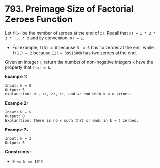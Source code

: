 # 793. Preimage Size of Factorial Zeroes Function

Let `f(x)` be the number of zeroes at the end of `x!`. Recall that `x! = 1 * 2 * 3 * ... * x` and by convention, `0! = 1`.

- For example, `f(3) = 0` because `3! = 6` has no zeroes at the end, while `f(11) = 2` because `11! = 39916800` has two zeroes at the end.

Given an integer `k`, return the number of non-negative integers `x` have the property that `f(x) = k`.

**Example 1:**

```()
Input: k = 0
Output: 5
Explanation: 0!, 1!, 2!, 3!, and 4! end with k = 0 zeroes.
```

**Example 2:**

```()
Input: k = 5
Output: 0
Explanation: There is no x such that x! ends in k = 5 zeroes.
```

**Example 3:**

```()
Input: k = 3
Output: 5
```

**Constraints:**

- `0 <= k <= 10^9`
